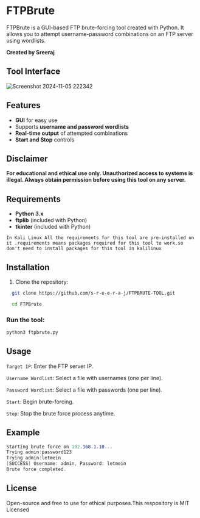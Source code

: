 # FTPBrute

FTPBrute is a GUI-based FTP brute-forcing tool created with Python. It allows you to attempt username-password combinations on an FTP server using wordlists.

**Created by Sreeraj**

## Tool Interface


![Screenshot 2024-11-05 222342](https://github.com/user-attachments/assets/0a6f8423-72be-4353-b188-2125d9345861)





## Features

- **GUI** for easy use
- Supports **username and password wordlists**
- **Real-time output** of attempted combinations
- **Start and Stop** controls

## Disclaimer

**For educational and ethical use only. Unauthorized access to systems is illegal. Always obtain permission before using this tool on any server.**

## Requirements

- **Python 3.x**
- **ftplib** (included with Python)
- **tkinter** (included with Python)

`In Kali Linux All the requirements for this tool are pre-installed on it .requirements means packages required for this tool to work.so don't need to install packages for this tool in kalilinux`

## Installation

1. Clone the repository:
 
 ```bash
   git clone https://github.com/s-r-e-e-r-a-j/FTPBRUTE-TOOL.git
   ```
 ```bash
   cd FTPBrute
   ```
### Run the tool:
``` bash
python3 ftpbrute.py

 ```
## Usage

`Target IP`: Enter the FTP server IP.

`Username Wordlist`: Select a file with usernames (one per line).

`Password Wordlist`: Select a file with passwords (one per line).

`Start`: Begin brute-forcing.

`Stop`: Stop the brute force process anytime.

## Example  
```csharp
Starting brute force on 192.168.1.10...
Trying admin:password123
Trying admin:letmein
[SUCCESS] Username: admin, Password: letmein
Brute force completed.
```
## License

Open-source and free to use for ethical purposes.This respository is  MIT Licensed
